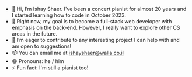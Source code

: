 - 👋 Hi, I’m Ishay Shaer. I've been a concert pianist for almost 20 years and I started learning how to code in October 2023.
- 👀 Right now, my goal is to become a full-stack web developer with emphasis on the back-end. However, I really want to explore other CS areas in the future.
- 💞️ I’m eager to contribute to any interesting project I can help with and am open to suggestions!
- 📫 You can email me at ishayshaer@walla.co.il
- 😄 Pronouns: he / him
- ⚡ Fun fact: I'm still a pianist too!

<!---
ishay-shaer/ishay-shaer is a ✨ special ✨ repository because its `README.md` (this file) appears on your GitHub profile.
You can click the Preview link to take a look at your changes.
--->
